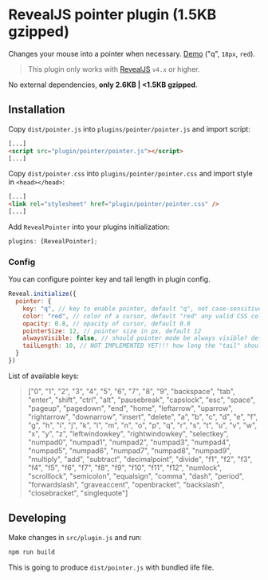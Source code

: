 # RevealJS pointer plugin (1.5KB gzipped)

Changes your mouse into a pointer when necessary. [Demo](https://burnpiro.github.io/presentation-template/#/1) ("q", `18px`, `red`).

> This plugin only works with [RevealJS](https://revealjs.com/) `v4.x` or higher.

No external dependencies, __only 2.6KB  | <1.5KB gzipped__.

## Installation

Copy `dist/pointer.js` into `plugins/pointer/pointer.js` and import script:

```html
[...]
<script src="plugin/pointer/pointer.js"></script>
[...]
```

Copy `dist/pointer.css` into `plugins/pointer/pointer.css` and import style in `<head></head>`:

```html
[...]
<link rel="stylesheet" href="plugin/pointer/pointer.css" />
[...]
```

Add `RevealPointer` into your plugins initialization:

```javascript
plugins: [RevealPointer];
```

### Config

You can configure pointer key and tail length in plugin config.

```javascript
Reveal.initialize({
  pointer: {
    key: "q", // key to enable pointer, default "q", not case-sensitive
    color: "red", // color of a cursor, default "red" any valid CSS color
    opacity: 0.8, // opacity of cursor, default 0.8
    pointerSize: 12, // pointer size in px, default 12
    alwaysVisible: false, // should pointer mode be always visible? default "false"
    tailLength: 10, // NOT IMPLEMENTED YET!!! how long the "tail" should be? default 10
  }
})
```

List of available keys:

> ["0", "1", "2", "3", "4", "5", "6", "7", "8", "9", "backspace", "tab", "enter", "shift", "ctrl", "alt", "pausebreak", "capslock", "esc", "space", "pageup", "pagedown", "end", "home", "leftarrow", "uparrow", "rightarrow", "downarrow", "insert", "delete", "a", "b", "c", "d", "e", "f", "g", "h", "i", "j", "k", "l", "m", "n", "o", "p", "q", "r", "s", "t", "u", "v", "w", "x", "y", "z", "leftwindowkey", "rightwindowkey", "selectkey", "numpad0", "numpad1", "numpad2", "numpad3", "numpad4", "numpad5", "numpad6", "numpad7", "numpad8", "numpad9", "multiply", "add", "subtract", "decimalpoint", "divide", "f1", "f2", "f3", "f4", "f5", "f6", "f7", "f8", "f9", "f10", "f11", "f12", "numlock", "scrolllock", "semicolon", "equalsign", "comma", "dash", "period", "forwardslash", "graveaccent", "openbracket", "backslash", "closebracket", "singlequote"]

## Developing

Make changes in `src/plugin.js` and run:

```bash
npm run build
```

This is going to produce `dist/pointer.js` with bundled iife file.
